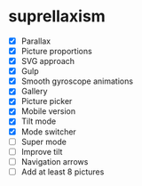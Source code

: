 # suprellaxism

- [x] Parallax
- [x] Picture proportions
- [x] SVG approach
- [x] Gulp
- [x] Smooth gyroscope animations
- [x] Gallery
- [x] Picture picker
- [x] Mobile version
- [x] Tilt mode
- [x] Mode switcher
- [ ] Super mode
- [ ] Improve tilt
- [ ] Navigation arrows
- [ ] Add at least 8 pictures
